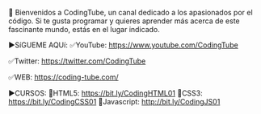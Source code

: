 👋 Bienvenidos a CodingTube, un canal dedicado a los apasionados por el código. Si te gusta programar y quieres aprender más acerca de este fascinante mundo, estás en el lugar indicado.

►SíGUEME AQUí:
✅YouTube:
https://www.youtube.com/CodingTube

✅Twitter:
https://twitter.com/CodingTube

✅WEB:
https://coding-tube.com/

►CURSOS:
📕HTML5: https://bit.ly/CodingHTML01
📘CSS3: https://bit.ly/CodingCSS01
📙Javascript: http://bit.ly/CodingJS01
